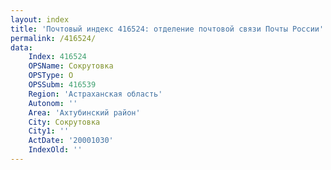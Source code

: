 ```yaml
---
layout: index
title: 'Почтовый индекс 416524: отделение почтовой связи Почты России'
permalink: /416524/
data:
    Index: 416524
    OPSName: Сокрутовка
    OPSType: О
    OPSSubm: 416539
    Region: 'Астраханская область'
    Autonom: ''
    Area: 'Ахтубинский район'
    City: Сокрутовка
    City1: ''
    ActDate: '20001030'
    IndexOld: ''
---
```

